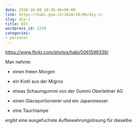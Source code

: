 ```yaml
---
date: 2010-10-08 10:36:46+00:00
link: https://habi.gna.ch/2010/10/08/diy-2/
slug: diy-2
title: DIY
wordpress_id: 2230
categories:
- personal
---
```


https://www.flickr.com/photos/habi/5061599339/

Man nehme:





  * einen freien Morgen


  * ein Kistli aus der Migros


  * etwas Schaumgummi von der Gummi Oberleitner AG


  * einen Glaceportionierer und ein Japanmesser


  * eine Tauchlampe



ergibt eine ausgefuchste Aufbewahrungslösung für dieselbe.
